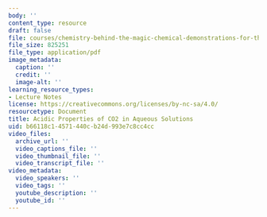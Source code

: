 ```yaml
---
body: ''
content_type: resource
draft: false
file: courses/chemistry-behind-the-magic-chemical-demonstrations-for-the-classroom/indicators.pdf
file_size: 825251
file_type: application/pdf
image_metadata:
  caption: ''
  credit: ''
  image-alt: ''
learning_resource_types:
- Lecture Notes
license: https://creativecommons.org/licenses/by-nc-sa/4.0/
resourcetype: Document
title: Acidic Properties of CO2 in Aqueous Solutions
uid: b66118c1-4571-440c-b24d-993e7c8cc4cc
video_files:
  archive_url: ''
  video_captions_file: ''
  video_thumbnail_file: ''
  video_transcript_file: ''
video_metadata:
  video_speakers: ''
  video_tags: ''
  youtube_description: ''
  youtube_id: ''
---
```

